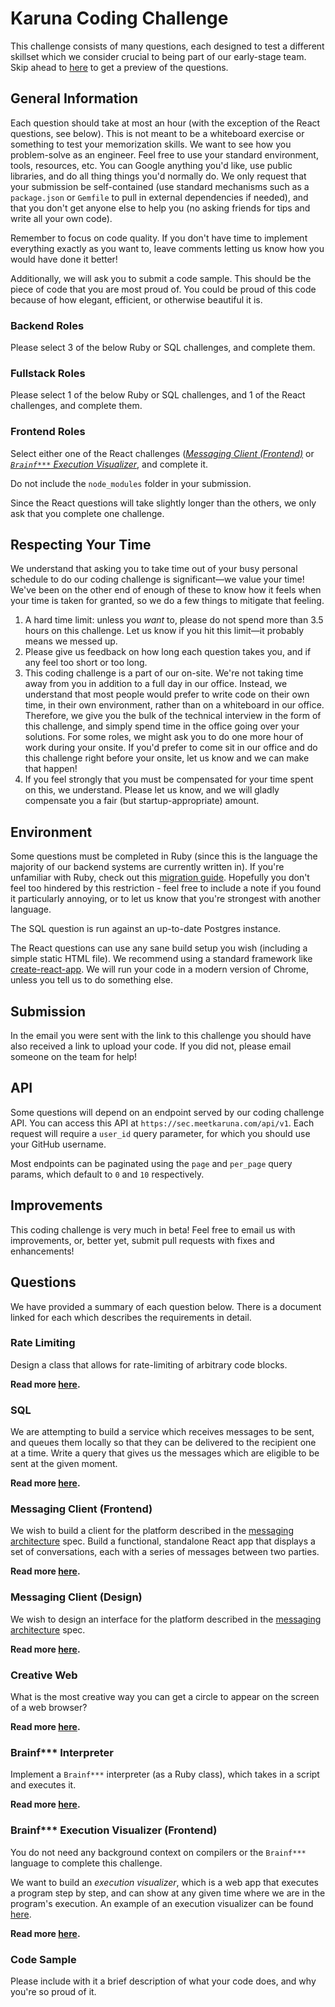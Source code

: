 # Karuna Coding Challenge

This challenge consists of many questions, each designed to test a different skillset which we consider crucial to being part of our early-stage team. Skip ahead to [here](#questions) to get a preview of the questions.

## General Information

Each question should take at most an hour (with the exception of the React questions, see below). This is not meant to be a whiteboard exercise or something to test your memorization skills. We want to see how you problem-solve as an engineer. Feel free to use your standard environment, tools, resources, etc. You can Google anything you'd like, use public libraries, and do all thing things you'd normally do. We only request that your submission be self-contained (use standard mechanisms such as a `package.json` or `Gemfile` to pull in external dependencies if needed), and that you don't get anyone else to help you (no asking friends for tips and write all your own code).

Remember to focus on code quality. If you don't have time to implement everything exactly as you want to, leave comments letting us know how you would have done it better!

Additionally, we will ask you to submit a code sample. This should be the piece of code that you are most proud of. You could be proud of this code because of how elegant, efficient, or otherwise beautiful it is.

### Backend Roles

Please select 3 of the below Ruby or SQL challenges, and complete them.

### Fullstack Roles

Please select 1 of the below Ruby or SQL challenges, and 1 of the React challenges, and complete them.

### Frontend Roles

Select either one of the React challenges ([_Messaging Client (Frontend)_](#messaging-client-frontend) or [_`Brainf***` Execution Visualizer_](#brainf-execution-visualizer-frontend), and complete it.

Do not include the `node_modules` folder in your submission.

Since the React questions will take slightly longer than the others, we only ask that you complete one challenge.

## Respecting Your Time

We understand that asking you to take time out of your busy personal schedule to do our coding challenge is significant—we value your time! We've been on the other end of enough of these to know how it feels when your time is taken for granted, so we do a few things to mitigate that feeling.

1. A hard time limit: unless you _want_ to, please do not spend more than 3.5 hours on this challenge. Let us know if you hit this limit—it probably means we messed up.
2. Please give us feedback on how long each question takes you, and if any feel too short or too long.
3. This coding challenge is a part of our on-site. We're not taking time away from you in addition to a full day in our office. Instead, we understand that most people would prefer to write code on their own time, in their own environment, rather than on a whiteboard in our office. Therefore, we give you the bulk of the technical interview in the form of this challenge, and simply spend time in the office going over your solutions. For some roles, we might ask you to do one more hour of work during your onsite. If you'd prefer to come sit in our office and do this challenge right before your onsite, let us know and we can make that happen!
4. If you feel strongly that you must be compensated for your time spent on this, we understand. Please let us know, and we will gladly compensate you a fair (but startup-appropriate) amount.

## Environment

Some questions must be completed in Ruby (since this is the language the majority of our backend systems are currently written in). If you're unfamiliar with Ruby, check out this [migration guide](https://www.ruby-lang.org/en/documentation/ruby-from-other-languages/). Hopefully you don't feel too hindered by this restriction - feel free to include a note if you found it particularly annoying, or to let us know that you're strongest with another language.

The SQL question is run against an up-to-date Postgres instance.

The React questions can use any sane build setup you wish (including a simple static HTML file). We recommend using a standard framework like [create-react-app](https://github.com/facebook/create-react-app). We will run your code in a modern version of Chrome, unless you tell us to do something else.

## Submission

In the email you were sent with the link to this challenge you should have also received a link to upload your code. If you did not, please email someone on the team for help!

## API

Some questions will depend on an endpoint served by our coding challenge API. You can access this API at `https://sec.meetkaruna.com/api/v1`. Each request will require a `user_id` query parameter, for which you should use your GitHub username.

Most endpoints can be paginated using the `page` and `per_page` query params, which default to `0` and `10` respectively.

## Improvements

This coding challenge is very much in beta! Feel free to email us with improvements, or, better yet, submit pull requests with fixes and enhancements!

## Questions

We have provided a summary of each question below. There is a document linked for each which describes the requirements in detail.

### Rate Limiting

Design a class that allows for rate-limiting of arbitrary code blocks.

**Read more [here](docs/rate_limiting.md).**

### SQL

We are attempting to build a service which receives messages to be sent, and queues them locally so that they can be delivered to the recipient one at a time. Write a query that gives us the messages which are eligible to be sent at the given moment.

**Read more [here](docs/sql.md).**

### Messaging Client (Frontend)

We wish to build a client for the platform described in the [messaging architecture](docs/messaging_architecture.md) spec. Build a functional, standalone React app that displays a set of conversations, each with a series of messages between two parties.

**Read more [here](docs/messaging_client_frontend.md).**

### Messaging Client (Design)

We wish to design an interface for the platform described in the [messaging architecture](docs/messaging_architecture.md) spec.

**Read more [here](docs/messaging_client_design.md).**

### Creative Web

What is the most creative way you can get a circle to appear on the screen of a web browser?

**Read more [here](docs/creative_web.md).**

### Brainf*** Interpreter

Implement a `Brainf***` interpreter (as a Ruby class), which takes in a script and executes it.

**Read more [here](docs/brainfuck_interpreter.md).**

### Brainf*** Execution Visualizer (Frontend)

You do not need any background context on compilers or the `Brainf***` language to complete this challenge.

We want to build an _execution visualizer_, which is a web app that executes a program step by step, and can show at any given time where we are in the program's execution. An example of an execution visualizer can be found [here](https://karuna-health.github.io/bf-visualizer/).

**Read more [here](docs/brainfuck_execution_visualizer.md).**

### Code Sample

Please include with it a brief description of what your code does, and why you're so proud of it.


